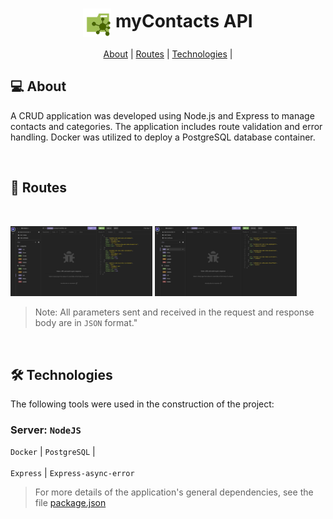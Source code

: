 <h1 align="center">
    <img src=".github/api.svg" title="myContacts API" alt="" width="45px" align="center" />
    myContacts API
</h1>


<p align="center">
 <a href="#-about">About</a> |
 <a href="#-routes">Routes</a> |
 <a href="#-technologies">Technologies</a> |
</p>

## 💻 About

A CRUD application was developed using Node.js and Express to manage contacts and categories. The application includes route validation and error handling. Docker was utilized to deploy a PostgreSQL database container.

<br>

## 🔀 Routes
<br>

<img title="Routes" src=".github/contacts.jpg" width="45%"  alt='contacts routes'></img>
<img title="Routes" src=".github/categories.jpg" width="45%"  alt='categories routes'></img>


> Note: All parameters sent and received in the request and response body are in `JSON` format."

<br>

## 🛠 Technologies

The following tools were used in the construction of the project:

### Server: `NodeJS`
`Docker` | `PostgreSQL` | <br></br>
`Express` | `Express-async-error`


> For more details of the application's general dependencies, see the file [package.json](./package.json)

<br>

